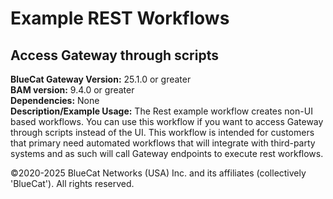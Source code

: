 # **Example REST Workflows**
## Access Gateway through scripts

**BlueCat Gateway Version:** 25.1.0 or greater <br/>
**BAM version:** 9.4.0 or greater <br/>
**Dependencies:** None <br/>
**Description/Example Usage:** The Rest example workflow creates non-UI based workflows. You can use this workflow if you want to access Gateway through scripts instead of the UI. This workflow is intended for customers that primary need automated workflows that will integrate with third-party systems and as such will call Gateway endpoints to execute rest workflows.

©2020-2025 BlueCat Networks (USA) Inc. and its affiliates (collectively 'BlueCat'). All rights reserved.

